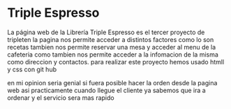 # Triple Espresso

La página web de la Librería Triple Espresso es el tercer proyecto de tripleten la pagina nos permite acceder a distintos factores como lo son recetas tambien nos permite reservar una mesa y acceder al menu de la cafeteria como tambien nos permite acceder a la infomacion de la misma como direccion y contactos.
para realizar este proyecto hemos usado htmll y css con git hub

en mi opinion seria genial si fuera posible hacer la orden desde la pagina web asi practicamente cuando llegue el cliente ya sabemos que ira a ordenar y el servicio sera mas rapido


